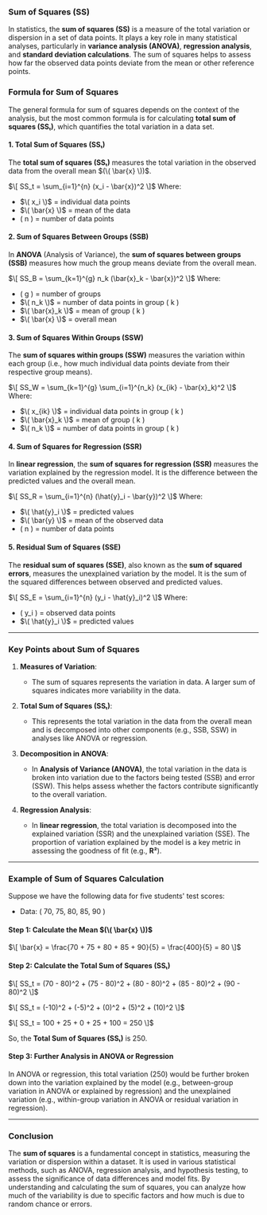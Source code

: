 ### **Sum of Squares (SS)**

In statistics, the **sum of squares (SS)** is a measure of the total variation or dispersion in a set of data points. It plays a key role in many statistical analyses, particularly in **variance analysis (ANOVA)**, **regression analysis**, and **standard deviation calculations**. The sum of squares helps to assess how far the observed data points deviate from the mean or other reference points.

### **Formula for Sum of Squares**

The general formula for sum of squares depends on the context of the analysis, but the most common formula is for calculating **total sum of squares (SSₜ)**, which quantifies the total variation in a data set.

#### 1. **Total Sum of Squares (SSₜ)**

The **total sum of squares (SSₜ)** measures the total variation in the observed data from the overall mean $(\( \bar{x} \))$.

$\[
SS_t = \sum_{i=1}^{n} (x_i - \bar{x})^2
\]$
Where:
- $\( x_i \)$ = individual data points
- $\( \bar{x} \)$ = mean of the data
- \( n \) = number of data points

#### 2. **Sum of Squares Between Groups (SSB)**

In **ANOVA** (Analysis of Variance), the **sum of squares between groups (SSB)** measures how much the group means deviate from the overall mean.

$\[
SS_B = \sum_{k=1}^{g} n_k (\bar{x}_k - \bar{x})^2
\]$
Where:
- \( g \) = number of groups
- $\( n_k \)$ = number of data points in group \( k \)
- $\( \bar{x}_k \)$ = mean of group \( k \)
- $\( \bar{x} \)$ = overall mean

#### 3. **Sum of Squares Within Groups (SSW)**

The **sum of squares within groups (SSW)** measures the variation within each group (i.e., how much individual data points deviate from their respective group means).

$\[
SS_W = \sum_{k=1}^{g} \sum_{i=1}^{n_k} (x_{ik} - \bar{x}_k)^2
\]$
Where:
- $\( x_{ik} \)$ = individual data points in group \( k \)
- $\( \bar{x}_k \)$ = mean of group \( k \)
- $\( n_k \)$ = number of data points in group \( k \)

#### 4. **Sum of Squares for Regression (SSR)**

In **linear regression**, the **sum of squares for regression (SSR)** measures the variation explained by the regression model. It is the difference between the predicted values and the overall mean.

$\[
SS_R = \sum_{i=1}^{n} (\hat{y}_i - \bar{y})^2
\]$
Where:
- $\( \hat{y}_i \)$ = predicted values
- $\( \bar{y} \)$ = mean of the observed data
- \( n \) = number of data points

#### 5. **Residual Sum of Squares (SSE)**

The **residual sum of squares (SSE)**, also known as the **sum of squared errors**, measures the unexplained variation by the model. It is the sum of the squared differences between observed and predicted values.

$\[
SS_E = \sum_{i=1}^{n} (y_i - \hat{y}_i)^2
\]$
Where:
- \( y_i \) = observed data points
- $\( \hat{y}_i \)$ = predicted values

---

### **Key Points about Sum of Squares**

1. **Measures of Variation**: 
   - The sum of squares represents the variation in data. A larger sum of squares indicates more variability in the data.
  
2. **Total Sum of Squares (SSₜ)**: 
   - This represents the total variation in the data from the overall mean and is decomposed into other components (e.g., SSB, SSW) in analyses like ANOVA or regression.

3. **Decomposition in ANOVA**: 
   - In **Analysis of Variance (ANOVA)**, the total variation in the data is broken into variation due to the factors being tested (SSB) and error (SSW). This helps assess whether the factors contribute significantly to the overall variation.

4. **Regression Analysis**: 
   - In **linear regression**, the total variation is decomposed into the explained variation (SSR) and the unexplained variation (SSE). The proportion of variation explained by the model is a key metric in assessing the goodness of fit (e.g., **R²**).

---

### **Example of Sum of Squares Calculation**

Suppose we have the following data for five students' test scores:

- Data: \( 70, 75, 80, 85, 90 \)

#### Step 1: Calculate the Mean $(\( \bar{x} \))$

$\[
\bar{x} = \frac{70 + 75 + 80 + 85 + 90}{5} = \frac{400}{5} = 80
\]$

#### Step 2: Calculate the Total Sum of Squares (SSₜ)

$\[
SS_t = (70 - 80)^2 + (75 - 80)^2 + (80 - 80)^2 + (85 - 80)^2 + (90 - 80)^2
\]$

$\[
SS_t = (-10)^2 + (-5)^2 + (0)^2 + (5)^2 + (10)^2
\]$

$\[
SS_t = 100 + 25 + 0 + 25 + 100 = 250
\]$

So, the **Total Sum of Squares (SSₜ)** is 250.

#### Step 3: Further Analysis in ANOVA or Regression

In ANOVA or regression, this total variation (250) would be further broken down into the variation explained by the model (e.g., between-group variation in ANOVA or explained by regression) and the unexplained variation (e.g., within-group variation in ANOVA or residual variation in regression).

---

### **Conclusion**

The **sum of squares** is a fundamental concept in statistics, measuring the variation or dispersion within a dataset. It is used in various statistical methods, such as ANOVA, regression analysis, and hypothesis testing, to assess the significance of data differences and model fits. By understanding and calculating the sum of squares, you can analyze how much of the variability is due to specific factors and how much is due to random chance or errors.
